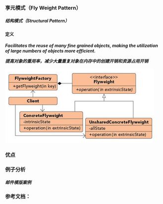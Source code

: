 ### 享元模式（Fly Weight Pattern）

##### 结构模式（Structural Pattern）

#### 定义

***Facilitates the reuse of many fine grained objects, making the utilization of large numbers of objects more efficient.***

***提高对象的重用率，减少大量重复对象在内存中的创建开销和资源占用开销***

![Fly_Weight Pattern UML](../images/fly_weight_pattern.png)


### 优点


### 例子分析

##### 邮件模版案例




### 参考文档：
